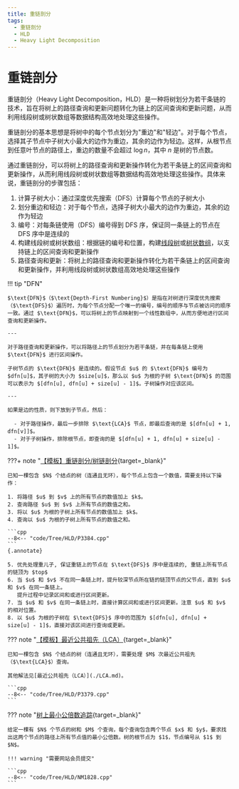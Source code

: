 ```yaml
---
title: 重链剖分
tags:
  - 重链剖分
  - HLD
  - Heavy Light Decomposition
---
```


# 重链剖分

重链剖分（$\text{Heavy Light Decomposition}，\text{HLD}$）是一种将树划分为若干条链的技术，旨在将树上的路径查询和更新问题转化为链上的区间查询和更新问题，从而利用线段树或树状数组等数据结构高效地处理这些操作。

重链剖分的基本思想是将树中的每个节点划分为"重边"和"轻边"。对于每个节点，选择其子节点中子树大小最大的边作为重边，其余的边作为轻边。这样，从根节点到任意叶节点的路径上，重边的数量不会超过 $\log n$，其中 $n$ 是树的节点数。

通过重链剖分，可以将树上的路径查询和更新操作转化为若干条链上的区间查询和更新操作，从而利用线段树或树状数组等数据结构高效地处理这些操作。具体来说，重链剖分的步骤包括：

1. 计算子树大小：通过深度优先搜索（$\text{DFS}$）计算每个节点的子树大小
2. 划分重边和轻边：对于每个节点，选择子树大小最大的边作为重边，其余的边作为轻边
3. 编号：对每条链使用（$\text{DFS}$）编号得到 $\text{DFS}$ 序，保证同一条链上的节点在 $\text{DFS}$ 序中是连续的
4. 构建线段树或树状数组：根据链的编号和位置，构建[线段树](../DS/SegmentTree.md)或[树状数组](../DS/BIT.md)，以支持链上的区间查询和更新操作
5. 路径查询和更新：将树上的路径查询和更新操作转化为若干条链上的区间查询和更新操作，并利用线段树或树状数组高效地处理这些操作

!!! tip "$\text{DFN}$"

    $\text{DFN}$（$\text{Depth-First Numbering}$）是指在对树进行深度优先搜索（$\text{DFS}$）遍历时，为每个节点分配一个唯一的编号，编号的顺序与节点被访问的顺序一致。通过 $\text{DFN}$，可以将树上的节点映射到一个线性数组中，从而方便地进行区间查询和更新操作。

    ---

    对于路径查询和更新操作，可以将路径上的节点划分为若干条链，并在每条链上使用 $\text{DFN}$ 进行区间操作。

    子树节点的 $\text{DFN}$ 是连续的。假设节点 $u$ 的 $\text{DFN}$ 编号为 $dfn[u]$，其子树的大小为 $size[u]$，那么以 $u$ 为根的子树 $\text{DFN}$ 的范围可以表示为 $[dfn[u], dfn[u] + size[u] - 1]$。子树操作对应该区间。

    ---

    如果是边的性质，则下放到子节点，然后：

      - 对于路径操作，最后一步排除 $\text{LCA}$ 节点，即最后查询的是 $[dfn[u] + 1, dfn[v]]$。
      - 对于子树操作，排除根节点，即查询的是 $[dfn[u] + 1, dfn[u] + size[u] - 1]$。

???+ note "[【模板】重链剖分/树链剖分](https://www.luogu.com.cn/problem/P3384){target=_blank}"
    
    已知一棵包含 $N$ 个结点的树（连通且无环），每个节点上包含一个数值，需要支持以下操作：

    1. 将路径 $u$ 到 $v$ 上的所有节点的数值加上 $k$。
    2. 查询路径 $u$ 到 $v$ 上所有节点的数值之和。
    3. 将以 $u$ 为根的子树上所有节点的数值加上 $k$。
    4. 查询以 $u$ 为根的子树上所有节点的数值之和。

    ```cpp
    --8<-- "code/Tree/HLD/P3384.cpp"
    ```
    {.annotate}

    5. 优先处理重儿子, 保证重链上的节点在 $\text{DFS}$ 序中是连续的, 重链上所有节点的链顶为 $top$
    6. 当 $u$ 和 $v$ 不在同一条链上时，提升较深节点所在链的链顶节点的父节点，直到 $u$ 和 $v$ 在同一条链上。  
       提升过程中记录区间和或进行区间更新。
    7. 当 $u$ 和 $v$ 在同一条链上时，直接计算区间和或进行区间更新。注意 $u$ 和 $v$ 的相对位置。
    8. 以 $u$ 为根的子树在 $\text{DFS}$ 序中的范围为 $[dfn[u], dfn[u] + size[u] - 1]$，直接对该区间进行查询或更新。

??? note "[【模板】最近公共祖先（LCA）](https://www.luogu.com.cn/problem/P3379){target=_blank}"

    已知一棵包含 $N$ 个结点的树（连通且无环），需要处理 $M$ 次最近公共祖先（$\text{LCA}$）查询。

    其他解法见[最近公共祖先（LCA）](./LCA.md)。

    ```cpp
    --8<-- "code/Tree/HLD/P3379.cpp"
    ```

??? note "[树上最小公倍数追踪](https://niumacode.com/problem/P1828){target=_blank}"

    给定一棵有 $N$ 个节点的树和 $M$ 个查询，每个查询包含两个节点 $x$ 和 $y$，要求找出这两个节点的路径上所有节点值的最小公倍数。树的根节点为 $1$，节点编号从 $1$ 到 $N$。

    !!! warning "需要网站会员提交"

    ```cpp
    --8<-- "code/Tree/HLD/NM1828.cpp"
    ```